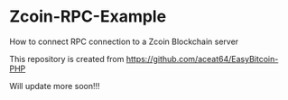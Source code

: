 # Zcoin-RPC-Example
How to connect RPC connection to a Zcoin Blockchain server

This repository is created from https://github.com/aceat64/EasyBitcoin-PHP

Will update more soon!!!

